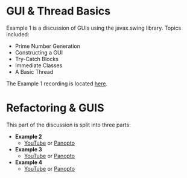 # GUI & Thread Basics

Example 1 is a discussion of GUIs using the javax.swing library.
Topics included:

  - Prime Number Generation
  - Constructing a GUI
  - Try-Catch Blocks
  - Immediate Classes
  - A Basic Thread

The Example 1 recording is located [here](https://youtu.be/HAhLTNlXL3o).


# Refactoring & GUIS

 This part of the discussion is split into three parts:

  - **Example 2**
    - [YouTube](https://youtu.be/l_3Q6BuK_9A)
    or [Panopto](https://odu.hosted.panopto.com/Panopto/Pages/Viewer.aspx?id=ed67b89c-c57c-40df-9190-b3020118420c)
  - **Example 3**
    - [YouTube](https://youtu.be/O34A1Sq-NyQ)
    or [Panopto](https://odu.hosted.panopto.com/Panopto/Pages/Viewer.aspx?id=f0b0aab3-c219-4250-879c-b302011842ae)
  - **Example 4**
    - [YouTube](https://youtu.be/nhrfGDr28EM)
    or [Panopto](https://odu.hosted.panopto.com/Panopto/Pages/Viewer.aspx?id=34ac2bad-e5bb-4f10-8f67-b3020118423f)


